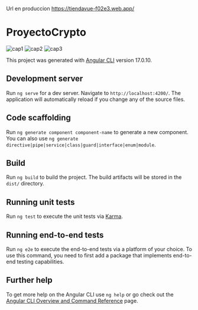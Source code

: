 Url en produccion
https://tiendavue-f02e3.web.app/

# ProyectoCrypto
![cap1](https://github.com/adrianalonsoo/ProyectoCypto/assets/79534469/9e43835f-b77e-4afd-83b7-7fa58bd2414f)
![cap2](https://github.com/adrianalonsoo/ProyectoCypto/assets/79534469/81cf0793-42b2-4c54-8a2c-e4bbb478cbac)
![cap3](https://github.com/adrianalonsoo/ProyectoCypto/assets/79534469/b09709a7-f5bc-4255-9e9a-d1f1a1afc775)

This project was generated with [Angular CLI](https://github.com/angular/angular-cli) version 17.0.10.

## Development server

Run `ng serve` for a dev server. Navigate to `http://localhost:4200/`. The application will automatically reload if you change any of the source files.

## Code scaffolding

Run `ng generate component component-name` to generate a new component. You can also use `ng generate directive|pipe|service|class|guard|interface|enum|module`.

## Build

Run `ng build` to build the project. The build artifacts will be stored in the `dist/` directory.

## Running unit tests

Run `ng test` to execute the unit tests via [Karma](https://karma-runner.github.io).

## Running end-to-end tests

Run `ng e2e` to execute the end-to-end tests via a platform of your choice. To use this command, you need to first add a package that implements end-to-end testing capabilities.

## Further help

To get more help on the Angular CLI use `ng help` or go check out the [Angular CLI Overview and Command Reference](https://angular.io/cli) page.
